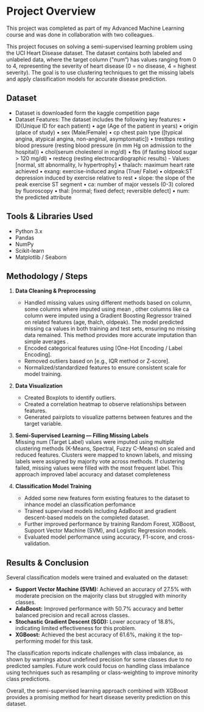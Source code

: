 # Project Overview
This project was completed as part of my Advanced Machine Learning course and was done in collaboration with two colleagues.

This project focuses on solving a semi-supervised learning problem using the UCI
Heart Disease dataset. The dataset contains both labeled and unlabeled data, where the target column
("num“) has values ranging from 0 to 4, representing the severity of heart disease (0 = no disease, 4 =
highest severity). 
The  goal is to use clustering techniques to get the missing labels and apply classification
models for accurate disease prediction.

## Dataset
- Dataset is downloaded form the kaggle competition page 
- Dataset Features: The dataset includes the following key features:
• ID(Unique ID for each patient)
• age (Age of the patient in years)
• origin (place of study)
• sex (Male/Female)
• cp chest pain type ([typical angina, atypical angina, non-anginal, asymptomatic])
• trestbps resting blood pressure (resting blood pressure (in mm Hg on admission to the hospital))
• chol(serum cholesterol in mg/dl)
• fbs (if fasting blood sugar > 120 mg/dl)
• restecg (resting electrocardiographic results) - Values: [normal, stt abnormality, lv hypertrophy]
• thalach: maximum heart rate achieved
• exang: exercise-induced angina (True/ False)
• oldpeak:ST depression induced by exercise relative to rest
• slope: the slope of the peak exercise ST segment
• ca: number of major vessels (0-3) colored by fluoroscopy
• thal: [normal; fixed defect; reversible defect]
• num: the predicted attribute


## Tools & Libraries Used

- Python 3.x
- Pandas
- NumPy
- Scikit-learn
- Matplotlib / Seaborn

## Methodology / Steps

1. **Data Cleaning & Preprocessing**  
   - Handled missing values using different methods based on column, some columns where imputed using mean , other columns like ca column were imputed using a Gradient Boosting Regressor trained on related features (age, thalch, oldpeak). The model predicted missing ca values in both training and test sets, ensuring no missing data remained. This method provides more accurate imputation than simple averages .
   - Encoded categorical features using [One-Hot Encoding / Label Encoding].  
   - Removed outliers based on [e.g., IQR method or Z-score].  
   - Normalized/standardized features to ensure consistent scale for model training.

2. **Data Visualization**  
   - Created Boxplots to identify outliers.  
   - Created a correlation heatmap to observe relationships between features.  
   - Generated pairplots to visualize patterns between features and the target variable.

3. **Semi-Supervised Learning — Filling Missing Labels**  
   Missing num (Target Label) values were imputed using multiple clustering methods (K-Means, Spectral, Fuzzy C-Means) on scaled and reduced features. Clusters were mapped to known labels, and missing labels were assigned by majority vote across methods. If clustering failed, missing values were filled with the most frequent label. This approach improved label accuracy and dataset completeness

4. **Classification Model Training**  
   - Added some new features form existing features to the dataset to inhance model an classification perfomance 
   - Trained supervised models including AdaBoost and gradient descent-based models on the completed dataset.  
   - Further improved performance by training Random Forest, XGBoost, Support Vector Machine (SVM), and Logistic Regression models.  
   - Evaluated model performance using accuracy, F1-score, and cross-validation.

## Results & Conclusion

Several classification models were trained and evaluated on the dataset:

- **Support Vector Machine (SVM):** Achieved an accuracy of 27.5% with moderate precision on the majority class but struggled with minority classes.
- **AdaBoost:** Improved performance with 50.7% accuracy and better balanced precision and recall across classes.
- **Stochastic Gradient Descent (SGD):** Lower accuracy of 18.8%, indicating limited effectiveness for this problem.
- **XGBoost:** Achieved the best accuracy of 61.6%, making it the top-performing model for this task.

The classification reports indicate challenges with class imbalance, as shown by warnings about undefined precision for some classes due to no predicted samples. Future work could focus on handling class imbalance using techniques such as resampling or class-weighting to improve minority class predictions.

Overall, the semi-supervised learning approach combined with XGBoost provides a promising method for heart disease severity prediction on this dataset.
